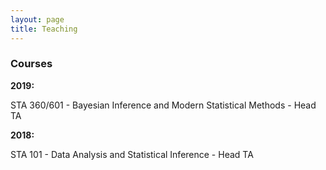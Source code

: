 ```yaml
---
layout: page
title: Teaching
---
```


### Courses

**2019:** 

STA 360/601 - Bayesian Inference and Modern Statistical Methods - Head TA

**2018:** 

STA 101 - Data Analysis and Statistical Inference - Head TA
